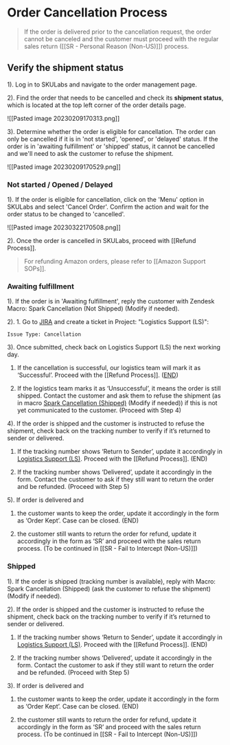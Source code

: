 # Order Cancellation Process
> If the order is delivered prior to the cancellation request, the order cannot be canceled and the customer must proceed with the regular sales return ([[SR - Personal Reason (Non-US)]]) process.

## Verify the shipment status

1). Log in to SKULabs and navigate to the order management page.

2). Find the order that needs to be cancelled and check its **shipment status**, which is located at the top left corner of the order details page.
   
   ![[Pasted image 20230209170313.png]]
   
3). Determine whether the order is eligible for cancellation. The order can only be cancelled if it is in 'not started', 'opened', or 'delayed' status. If the order is in 'awaiting fulfillment' or 'shipped' status, it cannot be cancelled and we'll need to ask the customer to refuse the shipment. 
   
   ![[Pasted image 20230209170529.png]]

### Not started / Opened / Delayed 

1). If the order is eligible for cancellation, click on the 'Menu' option in SKULabs and select 'Cancel Order'. Confirm the action and wait for the order status to be changed to 'cancelled'.
   
   ![[Pasted image 20230322170508.png]]
   
2). Once the order is cancelled in SKULabs, proceed with [[Refund Process]]. 

> For refunding Amazon orders, please refer to [[Amazon Support SOPs]].

### Awaiting fulfillment

1). If the order is in 'Awaiting fulfillment', reply the customer with Zendesk Macro: Spark Cancellation (Not Shipped) (Modify if needed).

2). 1. Go to [JIRA](https://positivegrid.atlassian.net/jira/your-work) and create a ticket in Project: "Logistics Support (LS)":

    Issue Type: Cancellation  

3). Once submitted, check back on Logistics Support (LS) the next working day. 

1. If the cancellation is successful, our logistics team will mark it as ‘Successful’. Proceed with the [[Refund Process]]. (<u>END</u>)

2. If the logistics team marks it as ‘Unsuccessful’, it means the order is still shipped. Contact the customer and ask them to refuse the shipment (as in macro <u>Spark Cancellation (Shipped)</u> (Modify if needed)) if this is not yet communicated to the customer. (Proceed with Step 4)

4). If the order is shipped and the customer is instructed to refuse the shipment, check back on the tracking number to verify if it’s returned to sender or delivered.

1. If the tracking number shows ‘Return to Sender’, update it accordingly in [Logistics Support (LS)](https://positivegrid.atlassian.net/jira/software/projects/LS/boards/47). Proceed with the [[Refund Process]]. (END)

2. If the tracking number shows ‘Delivered’, update it accordingly in the form. Contact the customer to ask if they still want to return the order and be refunded. (Proceed with Step 5)
   
5). If order is delivered and

1. the customer wants to keep the order, update it accordingly in the form as ‘Order Kept’. Case can be closed. (END)

2. the customer still wants to return the order for refund, update it accordingly in the form as ‘SR’ and proceed with the sales return process. (To be continued in [[SR - Fail to Intercept (Non-US)]])


### Shipped

1). If the order is shipped (tracking number is available), reply with Macro: Spark Cancellation (Shipped) (ask the customer to refuse the shipment) (Modify if needed).

2). If the order is shipped and the customer is instructed to refuse the shipment, check back on the tracking number to verify if it’s returned to sender or delivered.

1. If the tracking number shows ‘Return to Sender’, update it accordingly in [Logistics Support (LS)](https://positivegrid.atlassian.net/jira/software/projects/LS/boards/47). Proceed with the [[Refund Process]]. (END)

2. If the tracking number shows ‘Delivered’, update it accordingly in the form. Contact the customer to ask if they still want to return the order and be refunded. (Proceed with Step 5)
   
3). If order is delivered and

1. the customer wants to keep the order, update it accordingly in the form as ‘Order Kept’. Case can be closed. (END)

2. the customer still wants to return the order for refund, update it accordingly in the form as ‘SR’ and proceed with the sales return process. (To be continued in [[SR - Fail to Intercept (Non-US)]])

